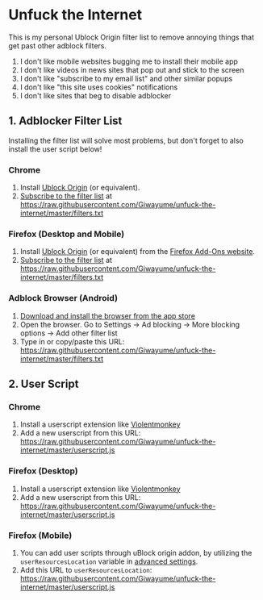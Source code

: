 # Unfuck the Internet
This is my personal Ublock Origin filter list to remove annoying things that get past other adblock filters.

1. I don't like mobile websites bugging me to install their mobile app
2. I don't like videos in news sites that pop out and stick to the screen
3. I don't like "subscribe to my email list" and other similar popups
4. I don't like "this site uses cookies" notifications
5. I don't like sites that beg to disable adblocker

## 1. Adblocker Filter List

Installing the filter list will solve most problems, but don't forget to also install the user script below!

### Chrome

1. Install [Ublock Origin](https://chrome.google.com/webstore/detail/ublock-origin/cjpalhdlnbpafiamejdnhcphjbkeiagm?hl=en) (or equivalent).
2. [Subscribe to the filter list](https://raw.githubusercontent.com/Giwayume/unfuck-the-internet/master/filters.txt) at https://raw.githubusercontent.com/Giwayume/unfuck-the-internet/master/filters.txt

### Firefox (Desktop and Mobile)

1. Install [Ublock Origin](https://addons.mozilla.org/en-US/firefox/addon/ublock-origin/?src=search) (or equivalent) from the [Firefox Add-Ons website](https://addons.mozilla.org/).
2. [Subscribe to the filter list](https://raw.githubusercontent.com/Giwayume/unfuck-the-internet/master/filters.txt) at https://raw.githubusercontent.com/Giwayume/unfuck-the-internet/master/filters.txt

### Adblock Browser (Android)

1. [Download and install the browser from the app store](https://play.google.com/store/apps/details?id=org.adblockplus.browser)
2. Open the browser. Go to Settings -> Ad blocking -> More blocking options -> Add other filter list
3. Type in or copy/paste this URL: https://raw.githubusercontent.com/Giwayume/unfuck-the-internet/master/filters.txt

## 2. User Script

### Chrome

1. Install a userscript extension like [Violentmonkey](https://chrome.google.com/webstore/detail/violentmonkey/jinjaccalgkegednnccohejagnlnfdag?hl=en)
2. Add a new userscript from this URL: https://raw.githubusercontent.com/Giwayume/unfuck-the-internet/master/userscript.js

### Firefox (Desktop)

1. Install a userscript extension like [Violentmonkey](https://addons.mozilla.org/en-US/firefox/addon/violentmonkey/)
2. Add a new userscript from this URL: https://raw.githubusercontent.com/Giwayume/unfuck-the-internet/master/userscript.js

### Firefox (Mobile)

1. You can add user scripts through uBlock origin addon, by utilizing the `userResourcesLocation` variable in [advanced settings](https://github.com/gorhill/uBlock/wiki/Advanced-settings).
2. Add this URL to `userResourcesLocation`: https://raw.githubusercontent.com/Giwayume/unfuck-the-internet/master/userscript.js

